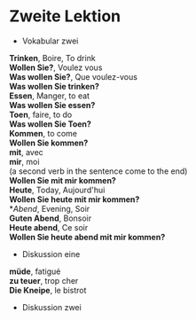 # Zweite Lektion

* Vokabular zwei

**Trinken**, Boire, To drink   
**Wollen Sie?**, Voulez vous  
**Was wollen Sie?**, Que voulez-vous  
**Was wollen Sie trinken?**  
**Essen**, Manger, to eat  
**Was wollen Sie essen?**  
**Toen**, faire, to do  
**Was wollen Sie Toen?**  
**Kommen**, to come  
**Wollen Sie kommen?**  
**mit**, avec  
**mir**, moi  
(a second verb in the sentence come to the end)  
**Wollen Sie mit mir kommen?**  
**Heute**, Today, Aujourd'hui  
**Wollen Sie heute mit mir kommen?**  
**Abend*, Evening, Soir  
**Guten Abend**, Bonsoir  
**Heute abend**, Ce soir  
**Wollen Sie heute abend mit mir kommen?**  

* Diskussion eine

**müde**, fatigué  
**zu teuer**, trop cher  
**Die Kneipe**, le bistrot

* Diskussion zwei